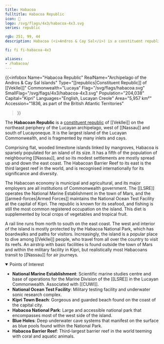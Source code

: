 ```yaml
---
title: Habacoa
fulltitle: Habacoa Republic
icon: 🪸
logo: /svg/flags/4x3/habacoa-4x3.svg
series: republic

rgb: 251, 99, 44
description: Habacoa (<i>Andros & Cay Sal</i>) is a constituent republic of Vekllei located in the Lucayan Archipelago.

fi: fi fi-habacoa-4x3

aliases:
- /habacoa/
---
```

{{<infobox
	 Name="Habacoa Republic"
	 RealName="Archipelago of the Andros & Cay Sal Islands"
	 Type="[[republics|Constituent Republic]] of [[Vekllei]]"
	 Commonwealth="Lucaya"
	 Flag="/svg/flags/habacoa.svg"
	 SmallFlag="/svg/flags/4x3/habacoa-4x3.svg"
	 Population="204,038"
	 Capital="Kipri"
	 Languages="English, Lucayan Creole"
	 Area="5,957 km²"
	 Accession="1836, as part of the British Atlantic Territories"
 >}}

The <span class="fi fi-habacoa-4x3"></span> **Habacoan Republic** is a [constituent republic](/republics/) of [[Vekllei]] on the northeast periphery of the Lucayan archipelago, west of [[Nassau]] and south of Lucayoneque. It is the largest island of the Lucayan Commonwealth, and is fragmented by many inlets and cays.

Comprising flat, wooded limestone islands linked by mangroves, Habacoa is sparsely populated for an island of its size. It has a fifth of the population of neighbouring [[Nassau]], and so its modest settlements are mostly spread up and down the east coast. The Habacoan Barrier Reef to its east is the third largest reef in the world, and is recognised internationally for its significance and diversity.

The Habacoan economy is municipal and agricultural, and its major employers are all institutions of Commonwealth government. The [[LSRE]] operates the National Marine Establishment in the town of Mars, and the [[armed-forces|Armed Forces]] maintains the National Ocean Test Facility at the capital of Kipri. The republic is known for its seafood, and fishing is still the most common registered occupation on the island. This diet is supplemented by local crops of vegetables and tropical fruit.

A rail line runs from north to south on the east coast. The west and interior of the island is mostly protected by the Habacoa National Park, which has boardwalks and paths for visitors. Increasingly, the island is a popular place to dive among [[Vekllei]] people, who travel from all over the country to visit its reefs. An airstrip with basic facilities is found outside the town of Mars and within the military facility in Kipri, but realistically most Habacoans transit to [[Nassau]] for air journeys.

<details open>
<summary>Points of Interest</summary>

* **National Marine Establishment**: Scientific marine studies centre and base of operations for the Marine Division of the [[LSRE]] in the Lucayan Commonwealth. Associated with [[CUWI]].
* **National Ocean Test Facility**: Military testing facility and underwater sonic research complex.
* **Kipri Town Beach**: Gorgeous and guarded beach found on the coast of the capital city.
* **Habacoa National Park**: Large and accessible national park that encompasses most of the west side of the island.
* **Blue Holes**: Deep underwater cave systems that manifest on the surface as blue pools found within the National Park.
* **Habacoa Barrier Reef**: Third-largest barrier reef in the world teeming with coral and aquatic animals.
</details>

